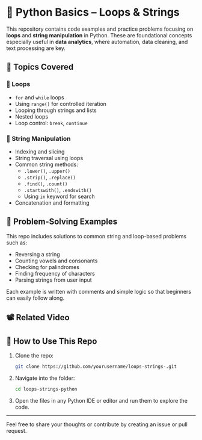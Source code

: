 # 🐍 Python Basics – Loops & Strings

This repository contains code examples and practice problems focusing on **loops** and **string manipulation** in Python. These are foundational concepts especially useful in **data analytics**, where automation, data cleaning, and text processing are key.

## 📌 Topics Covered

### 🔁 Loops
- `for` and `while` loops  
- Using `range()` for controlled iteration  
- Looping through strings and lists  
- Nested loops  
- Loop control: `break`, `continue`

### 🧵 String Manipulation
- Indexing and slicing  
- String traversal using loops  
- Common string methods:
  - `.lower()`, `.upper()`
  - `.strip()`, `.replace()`
  - `.find()`, `.count()`
  - `.startswith()`, `.endswith()`
  - Using `in` keyword for search
- Concatenation and formatting

## 🧠 Problem-Solving Examples
This repo includes solutions to common string and loop-based problems such as:
- Reversing a string
- Counting vowels and consonants
- Checking for palindromes
- Finding frequency of characters
- Parsing strings from user input

Each example is written with comments and simple logic so that beginners can easily follow along.

## 📽️ Related Video


## 📂 How to Use This Repo

1. Clone the repo:
   ```bash
   git clone https://github.com/yourusername/loops-strings-.git
   ```

2. Navigate into the folder:
   ```bash
   cd loops-strings-python
   ```

3. Open the files in any Python IDE or editor and run them to explore the code.

---

Feel free to share your thoughts or contribute by creating an issue or pull request.
